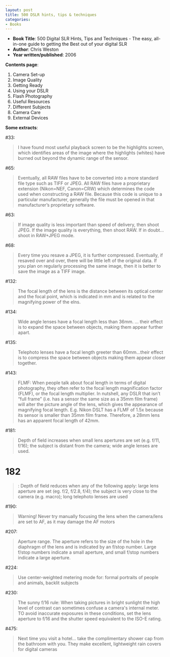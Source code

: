 ```yaml
---
layout: post
title: 500 DSLR hints, tips & techniques
categories:
- Books
---
```



- **Book Title**: 500 Digital SLR Hints, Tips and Techniques - The easy, all-in-one guide to getting the Best out of your digital SLR
- **Author**: Chris Weston
- **Year written/published**: 2006

**Contents page**:

1. Camera Set-up
2. Image Quality
3. Getting Ready
4. Using your DSLR
5. Flash Photography
6. Useful Resources
7. Different Subjects
8. Camera Care
9. External Devices

**Some extracts**:

#33:

> I have found most useful playback screen to be the highlights screen, which identifies areas of the image where the highlights (whites) have burned out beyond the dynamic range of the sensor.

#65:

> Eventually, all RAW files have to be converted into a more standard file type such as TIFF or JPEG. All RAW files have a proprietary extension (Nikon=NEF, Canon=CRW) which determines the code used when constructing a RAW file. Because this code is unique to a particular manufacturer, generally the file must be opened in that manufacturer’s proprietary software.

#63:

> If image quality is less important than speed of delivery, then shoot JPEG. If the image quality is everything, then shoot RAW. If in doubt… shoot in RAW+JPEG mode.

#68:

> Every time you resave a JPEG, it is further compressed. Eventually, if resaved over and over, there will be little left of the original data. If you plan on regularly processing the same image, then it is better to save the image as a TIFF image.

#132:

>  The focal length of the lens is the distance between its optical center and the focal point, which is indicated in mm and is related to the magnifying power of the elns.

#134:

>  Wide angle lenses have a focal length less than 36mm. … their effect is to expand the space between objects, making them appear further apart.

#135:

>  Telephoto lenses have a focal length greeter than 60mm…their effect is to compress the space between objects making them appear closer together.

#143:

>  FLMF: When people talk about focal length in terms of digital photography, they often refer to the focal length magnification factor (FLMF), or the focal length multiplier. In nutshell, any DSLR that isn’t “full frame” (i.e. has a sensor the same size as a 35mm film frame) will alter the picture angle of the lens, which gives the appearance of magnifying focal length. E.g. Nikon DSLT has a FLMF of 1.5x because its sensor is smaller than 35mm film frame. Therefore, a 28mm lens has an apparent focal length of 42mm.

#181:

>  Depth of field increases when small lens apertures are set (e.g. f/11, f/16); the subject is distant from the camera; wide angle lenses are used.

# 182

> : Depth of field reduces when any of the following apply: large lens aperture are set (eg. f/2, f/2.8, f/4); the subject is very close to the camera (e.g. macro); long telephoto lenses are used

#190:

>  Warning! Never try manually focusing the lens when the camera/lens are set to AF, as it may damage the AF motors

#207:

>  Aperture range. The aperture refers to the size of the hole in the diaphragm of the lens and is indicated by an f/stop number. Large f/stop numbers indicate a small aperture, and small f/stop numbers indicate a large aperture.

#224:

>  Use center-weighted metering mode for: formal portraits of people and animals, backlit subjects

#230:

>  The sunny f/16 rule: When taking pictures in bright sunlight the high level of contrast can sometimes confuse a camera's internal meter. TO avoid inaccurate exposures in these conditions, set the lens aperture to f/16 and the shutter speed equivalent to the ISO-E rating.

#475:

>  Next time you visit a hotel... take the complimentary shower cap from the bathroom with you. They make excellent, lightweight rain covers for digital cameras
